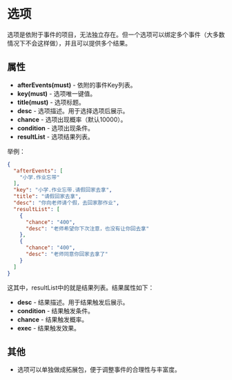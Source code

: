 # 选项

选项是依附于事件的项目，无法独立存在。但一个选项可以绑定多个事件（大多数情况下不会这样做），并且可以提供多个结果。

## 属性

- __afterEvents(must)__ - 依附的事件Key列表。
- __key(must)__ - 选项唯一键值。
- __title(must)__ - 选项标题。
- __desc__ - 选项描述。用于选择选项后展示。
- __chance__ - 选项出现概率（默认10000）。
- __condition__ - 选项出现条件。
- __resultList__ - 选项结果列表。

举例：

```json
{
  "afterEvents": [
    "小学.作业忘带"
  ],
  "key": "小学.作业忘带.请假回家去拿",
  "title": "请假回家去拿",
  "desc": "你向老师请个假，去回家那作业",
  "resultList": [
    {
      "chance": "400",
      "desc": "老师希望你下次注意，也没有让你回去拿"
    },
    {
      "chance": "400",
      "desc": "老师同意你回家去拿了"
    }
  ]
}
```

这其中，resultList中的就是结果列表。结果属性如下：

- __desc__ - 结果描述。用于结果触发后展示。
- __condition__ - 结果触发条件。
- __chance__ - 结果触发概率。
- __exec__ - 结果触发效果。

## 其他

- 选项可以单独做成拓展包，便于调整事件的合理性与丰富度。